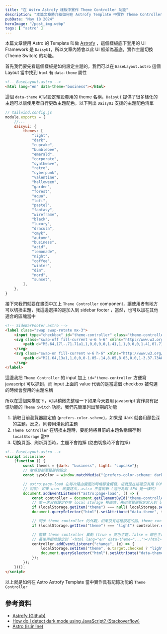 ```yaml
---
title: "在 Astro Astrofy 樣板中實作 Theme Controller 功能"
description: "本篇文章將介紹如何在 Astrofy Template 中實作 Theme Controller"
pubDate: "May 18 2024"
heroImage: "/post_img.webp"
tags: [ "astro" ]
---
```


本篇文章使用 Astro 的 Template 叫做 <a href="https://github.com/manuelernestog/astrofy" target="_blank">Astrofy</a>
，這個樣板底下套用的 UI Framework 是 `DaisyUI`，所以文章內將會以此 UI 框架為基底，實作主題切換 (Theme Switch) 的功能。

首先我們要先看這個樣板是如何設定主題的，我們可以在 `BaseLayout.astro` 這個 Layout 當中找到 `html` 有 `data-theme` 屬性

```html
<!-- BaseLayout.astro -->
<html lang="en" data-theme="business"></html>
```

這個 `data-theme` 可以設定預設套用的 theme 名稱，`DaisyUI`
提供了很多樣化的主題可以讓使用者自行更改主題配色，以下列出 `DaisyUI` 支援的主題配色清單

```js {6-37}
// tailwind.config.js
module.exports = {
    //...
    daisyui: {
        themes: [
            "light",
            "dark",
            "cupcake",
            "bumblebee",
            "emerald",
            "corporate",
            "synthwave",
            "retro",
            "cyberpunk",
            "valentine",
            "halloween",
            "garden",
            "forest",
            "aqua",
            "lofi",
            "pastel",
            "fantasy",
            "wireframe",
            "black",
            "luxury",
            "dracula",
            "cmyk",
            "autumn",
            "business",
            "acid",
            "lemonade",
            "night",
            "coffee",
            "winter",
            "dim",
            "nord",
            "sunset",
        ],
    },
}
```

接下來我們就要在畫面中加上 `Theme Controller` component，讓使用者有地方可以切換主題，我這邊選擇的是加入到 sidebar footer
，當然，也可以加在其他適合的區塊當中

```html {3}
<!-- SideBarFooter.astro -->
<label class="swap swap-rotate mx-3">
    <input type="checkbox" id="theme-controller" class="theme-controller" value="cupcake"/>
    <svg class="swap-off fill-current w-6 h-6" xmlns="http://www.w3.org/2000/svg" viewBox="0 0 24 24">
        <path d="M5.64,17l-.71.71a1,1,0,0,0,0,1.41,1,1,0,0,0,1.41,0l.71-.71A1,1,0,0,0,5.64,17ZM5,12a1,1,0,0,0-1-1H3a1,1,0,0,0,0,2H4A1,1,0,0,0,5,12Zm7-7a1,1,0,0,0,1-1V3a1,1,0,0,0-2,0V4A1,1,0,0,0,12,5ZM5.64,7.05a1,1,0,0,0,.7.29,1,1,0,0,0,.71-.29,1,1,0,0,0,0-1.41l-.71-.71A1,1,0,0,0,4.93,6.34Zm12,.29a1,1,0,0,0,.7-.29l.71-.71a1,1,0,1,0-1.41-1.41L17,5.64a1,1,0,0,0,0,1.41A1,1,0,0,0,17.66,7.34ZM21,11H20a1,1,0,0,0,0,2h1a1,1,0,0,0,0-2Zm-9,8a1,1,0,0,0-1,1v1a1,1,0,0,0,2,0V20A1,1,0,0,0,12,19ZM18.36,17A1,1,0,0,0,17,18.36l.71.71a1,1,0,0,0,1.41,0,1,1,0,0,0,0-1.41ZM12,6.5A5.5,5.5,0,1,0,17.5,12,5.51,5.51,0,0,0,12,6.5Zm0,9A3.5,3.5,0,1,1,15.5,12,3.5,3.5,0,0,1,12,15.5Z"/>
    </svg>
    <svg class="swap-on fill-current w-6 h-6" xmlns="http://www.w3.org/2000/svg" viewBox="0 0 24 24">
        <path d="M21.64,13a1,1,0,0,0-1.05-.14,8.05,8.05,0,0,1-3.37.73A8.15,8.15,0,0,1,9.08,5.49a8.59,8.59,0,0,1,.25-2A1,1,0,0,0,8,2.36,10.14,10.14,0,1,0,22,14.05,1,1,0,0,0,21.64,13Zm-9.5,6.69A8.14,8.14,0,0,1,7.08,5.22v.27A10.15,10.15,0,0,0,17.22,15.63a9.79,9.79,0,0,0,2.1-.22A8.11,8.11,0,0,1,12.14,19.73Z"/>
    </svg>
</label>
```

這邊我把 `Theme Controller` 的 input 加上 `id="theme-controller` 方便寫 javascript 可以抓到，而 input 上面的 value
代表的是當這個 checkbox 被勾選的時候會套用的主題名稱

所以在這個架構底下，可以稍微先整理一下如果今天要用 javascript 實作具有記憶功能的 `Theme Switch` 功能，我們先簡單列出預期的功能

1. 讀取目前瀏覽器設定值 (`prefers-color-scheme`)，如果是 dark 就套用顏色深的主題，反之，則套用淺色的主題
2. `Theme Controller` 在切換主題時，要能夠將目前的主題名稱儲存到 `localStorage` 當中
3. 切換頁面、刷新頁面時，主題不會跑掉 (路由切換時不會跑掉)

```html
<!-- BaseLayout.astro -->
<script is:inline>
    (function () {
        const themes = {dark: "business", light: "cupcake"};
        // 取得目前瀏覽器的設定
        const sysColor = window.matchMedia("(prefers-color-scheme: dark)").matches ? "dark" : "light";

        // astro:page-load 在每次路由變更的時候都會觸發，這就是在這裡沒有用 DOMContentLoaded 的原因
        // 說明: 如果 user 改變路由，astro 不會刷新 (這行為跟 SPA 是一樣的)
        document.addEventListener("astro:page-load", () => {
            const controller = document.getElementById("theme-controller");
            // 第一次沒有設定存在 local storage 裡面時，先用瀏覽器設定寫入到 local storage 當中
            if (localStorage.getItem("theme") === null) localStorage.setItem("theme", sysColor);
            document.querySelector("html").setAttribute("data-theme", themes[localStorage.getItem("theme")]);

            // 同步 theme controller 的外觀，如果沒有這樣設定的話，theme controller 在切換成 light 主題並且路由變更後會是呈現太陽符號
            if (localStorage.getItem("theme") === "light") controller.click();

            // 監聽 theme controller 異動 (true = 亮色主題，false = 暗色主題)，並且把設定寫到 local storage (記憶功能)
            // 最後再把他設定到 `<html lang="en" data-theme="..."></html>` 上面
            controller.addEventListener("change", (e) => {
                localStorage.setItem("theme", e.target.checked ? "light" : "dark");
                document.querySelector("html").setAttribute("data-theme", themes[localStorage.getItem("theme")]);
            });
        });
    })();
</script>
```

以上就是如何在 Astro Astrofy Template 當中實作具有記憶功能的 `Theme Controller`

## 參考資料

- <a href="https://github.com/manuelernestog/astrofy" target="_blank">Astrofy (Github)</a>
- <a href="https://stackoverflow.com/questions/56393880/how-do-i-detect-dark-mode-using-javascript" target="_blank">How
  do I detect dark mode using JavaScript? (Stackoverflow)</a>
- <a href="https://docs.astro.build/en/reference/directives-reference/#isinline" target="_blank">Astro (is:inline)</a>
